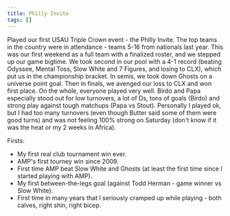 ```yaml
---
title: Philly Invite
tags: []
---
```


Played our first USAU Triple Crown event - the Philly Invite. The top teams in the country were in attendance - teams 5-16 from nationals last year. This was our first weekend as a full team with a finalized roster, and we stepped up our game bigtime. We took second in our pool with a 4-1 record (beating Odyssee, Mental Toss, Slow White and 7 Figures, and losing to CLX), which put us in the championship bracket. In semis, we took down Ghosts on a universe point goal. Then in finals, we avenged our loss to CLX and won first place. On the whole, everyone played very well. Birdo and Papa especially stood out for low turnovers, a lot of Ds, tons of goals (Birdo) and strong play against tough matchups (Papa vs Stout). Personally I played ok, but I had too many turnovers (even though Butter said some of them were good turns) and was not feeling 100% strong on Saturday (don't know if it was the heat or my 2 weeks in Africa).

Firsts:

- My first real club tournament win ever.
- AMP's first tourney win since 2009.
- First time AMP beat Slow White and Ghosts (at least the first time since I started playing with AMP).
- My first between-the-legs goal (against Todd Herman - game winner vs Slow White).
- First time in many years that I seriously cramped up while playing - both calves, right shin, right bicep.

